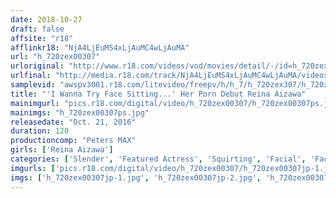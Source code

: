 ```yaml
---
date: 2018-10-27
draft: false
affsite: "r18"
afflinkr18: "NjA4LjEuMS4xLjAuMC4wLjAuMA"
url: "h_720zex00307"
urloriginal: "http://www.r18.com/videos/vod/movies/detail/-/id=h_720zex00307"
urlfinal: "http://media.r18.com/track/NjA4LjEuMS4xLjAuMC4wLjAuMA/videos/vod/movies/detail/-/id=h_720zex00307"
samplevid: "awspv3001.r18.com/litevideo/freepv/h/h_7/h_720zex307/h_720zex307_dmb_w.mp4"
title: "'I Wanna Try Face Sitting...' Her Porn Debut Reina Aizawa"
mainimgurl: "pics.r18.com/digital/video/h_720zex00307/h_720zex00307ps.jpg"
mainimgs: "h_720zex00307ps.jpg"
releasedate: "Oct. 21, 2016"
duration: 120
productioncomp: "Peters MAX"
girls: ['Reina Aizawa']
categories: ['Slender', 'Featured Actress', 'Squirting', 'Facial', 'Face Sitting', 'Hi-Def']
imgurls: ['pics.r18.com/digital/video/h_720zex00307/h_720zex00307jp-1.jpg', 'pics.r18.com/digital/video/h_720zex00307/h_720zex00307jp-2.jpg', 'pics.r18.com/digital/video/h_720zex00307/h_720zex00307jp-3.jpg', 'pics.r18.com/digital/video/h_720zex00307/h_720zex00307jp-4.jpg', 'pics.r18.com/digital/video/h_720zex00307/h_720zex00307jp-5.jpg', 'pics.r18.com/digital/video/h_720zex00307/h_720zex00307jp-6.jpg', 'pics.r18.com/digital/video/h_720zex00307/h_720zex00307jp-7.jpg', 'pics.r18.com/digital/video/h_720zex00307/h_720zex00307jp-8.jpg', 'pics.r18.com/digital/video/h_720zex00307/h_720zex00307jp-9.jpg', 'pics.r18.com/digital/video/h_720zex00307/h_720zex00307jp-10.jpg', 'pics.r18.com/digital/video/h_720zex00307/h_720zex00307jp-11.jpg', 'pics.r18.com/digital/video/h_720zex00307/h_720zex00307jp-12.jpg', 'pics.r18.com/digital/video/h_720zex00307/h_720zex00307jp-13.jpg', 'pics.r18.com/digital/video/h_720zex00307/h_720zex00307jp-14.jpg', 'pics.r18.com/digital/video/h_720zex00307/h_720zex00307jp-15.jpg', 'pics.r18.com/digital/video/h_720zex00307/h_720zex00307jp-16.jpg', 'pics.r18.com/digital/video/h_720zex00307/h_720zex00307jp-17.jpg', 'pics.r18.com/digital/video/h_720zex00307/h_720zex00307jp-18.jpg', 'pics.r18.com/digital/video/h_720zex00307/h_720zex00307jp-19.jpg', 'pics.r18.com/digital/video/h_720zex00307/h_720zex00307jp-20.jpg']
imgs: ['h_720zex00307jp-1.jpg', 'h_720zex00307jp-2.jpg', 'h_720zex00307jp-3.jpg', 'h_720zex00307jp-4.jpg', 'h_720zex00307jp-5.jpg', 'h_720zex00307jp-6.jpg', 'h_720zex00307jp-7.jpg', 'h_720zex00307jp-8.jpg', 'h_720zex00307jp-9.jpg', 'h_720zex00307jp-10.jpg', 'h_720zex00307jp-11.jpg', 'h_720zex00307jp-12.jpg', 'h_720zex00307jp-13.jpg', 'h_720zex00307jp-14.jpg', 'h_720zex00307jp-15.jpg', 'h_720zex00307jp-16.jpg', 'h_720zex00307jp-17.jpg', 'h_720zex00307jp-18.jpg', 'h_720zex00307jp-19.jpg', 'h_720zex00307jp-20.jpg']
---
```

